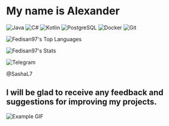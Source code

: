 #  My name is Alexander 

![Java](https://img.shields.io/badge/java-%230047AB.svg?style=for-the-badge&logo=java&logoColor=white)
![C#](https://img.shields.io/badge/c%23-%230047AB.svg?style=for-the-badge&logo=c-sharp&logoColor=white)
![Kotlin](https://img.shields.io/badge/kotlin-%230047AB.svg?style=for-the-badge&logo=kotlin&logoColor=white)
![PostgreSQL](https://img.shields.io/badge/postgresql-%230047AB.svg?style=for-the-badge&logo=postgresql&logoColor=white)
![Docker](https://img.shields.io/badge/docker-%230047AB.svg?style=for-the-badge&logo=docker&logoColor=white)
![Git](https://img.shields.io/badge/git%230047AB.svg?style=for-the-badge&logo=git&logoColor=white)


![Fedisan97's Top Languages](https://github-readme-stats.vercel.app/api/top-langs/?username=Fedisan97&theme=cobalt&show_icons=true&hide_border=true&layout=compact)

![Fedisan97's Stats](https://github-readme-stats.vercel.app/api?username=Fedisan97&theme=cobalt&show_icons=true&hide_border=true&count_private=true)


![Telegram](https://img.shields.io/badge/Telegram-2CA5E0?style=flat-square&logo=telegram&logoColor=white&height=30)

@SashaL7

## I will be glad to receive any feedback and suggestions for improving my projects.
>
 ![Example GIF](https://i.pinimg.com/originals/f7/64/10/f76410086df1c7b9244bfb19b83a4d91.gif)

